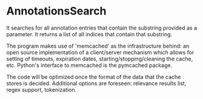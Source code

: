# AnnotationsSearch
It searches for all annotation entries that contain the substring provided as a parameter.
It returns a list of all indices that contain that substring.

The program makes use of 'memcached' as the infrastructure behind:  an open source implementation of a client/server mechanism which allows for setting of timeouts, expiration dates, starting/stopping/cleaning the cache, etc. Python's interface to memcached is the pymcached package.

The code will be optimized once the format of the data that the cache stores is decided. 
Additional options are foreseen: relevance results list, regex support, tokenization.

